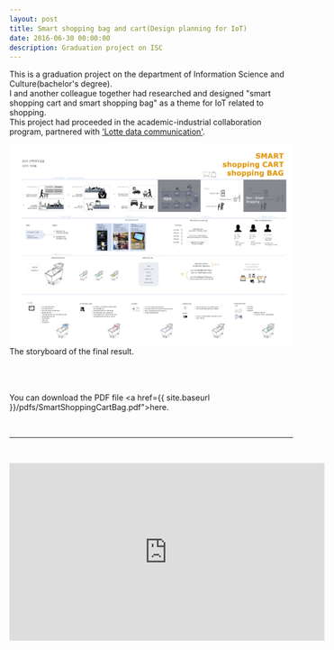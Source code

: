 ```yaml
---
layout: post
title: Smart shopping bag and cart(Design planning for IoT)
date: 2016-06-30 00:00:00
description: Graduation project on ISC
---
```

This is a graduation project on the department of Information Science and Culture(bachelor's degree). <br/>
I and another colleague together had researched and designed "smart shopping cart and smart shopping bag" as a theme for IoT related to shopping. <br/>
This project had proceeded in the academic-industrial collaboration program, partnered with <a href="https://www.ldcc.co.kr/en/index.asp" target="blank">'Lotte data communication'</a>.



<img class="col three" src="/img/10.jpg" alt="" title="storyboard"/>
<br/>
<div class="col three caption">
The storyboard of the final result.
</div>
<br/><br/><br/>

<object data="{{ site.baseurl }}/pdfs/SmartShoppingCartBag.pdf" width="100%" height="580" type="application/pdf"> <p>You can download the PDF file <a href={{ site.baseurl }}/pdfs/SmartShoppingCartBag.pdf">here</a>.</p>
</object>
<br/>

***

<br/>
<p align="middle">
<iframe width="560" height="315" src="https://www.youtube.com/embed/SxaWsVJrnxM" frameborder="0" allowfullscreen></iframe></p>

<br/><br/><br/>
